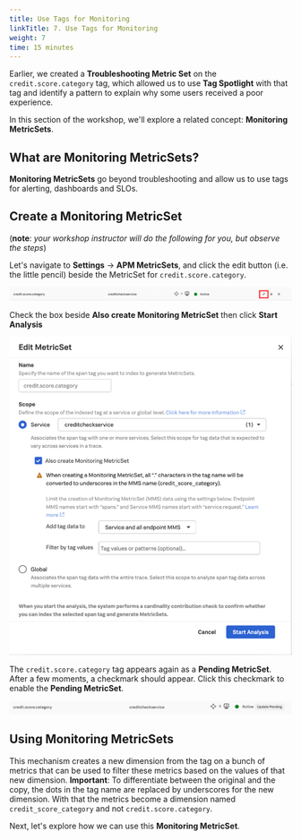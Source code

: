 ```yaml
---
title: Use Tags for Monitoring
linkTitle: 7. Use Tags for Monitoring
weight: 7
time: 15 minutes
---
```



Earlier, we created a **Troubleshooting Metric Set** on the `credit.score.category` tag, which allowed us to use **Tag Spotlight** with that tag and identify a pattern to explain why some users received a poor experience.

In this section of the workshop, we'll explore a related concept:  **Monitoring MetricSets**.

## What are Monitoring MetricSets?

**Monitoring MetricSets** go beyond troubleshooting and allow us to use tags for alerting, dashboards and SLOs.

## Create a Monitoring MetricSet

(**note**: *your workshop instructor will do the following for you, but observe the steps*)

Let's navigate to **Settings** -> **APM MetricSets**, and click the edit button (i.e. the little pencil) beside the MetricSet for `credit.score.category`.

![edit APM MetricSet](../images/edit_apm_metricset.png)

Check the box beside **Also create Monitoring MetricSet** then click **Start Analysis** 

![Monitoring MetricSet](../images/monitoring_metricset.png)

The `credit.score.category` tag appears again as a **Pending MetricSet**. After a few moments, a checkmark should appear.  Click this checkmark to enable the **Pending MetricSet**.

![pending APM MetricSet](../images/update_pending_apm_metricset.png)

## Using Monitoring MetricSets

This mechanism creates a new dimension from the tag on a bunch of metrics that can be used to filter these metrics based on the values of that new dimension. **Important**: To differentiate between the original and the copy, the dots in the tag name are replaced by underscores for the new dimension. With that the metrics become a dimension named `credit_score_category` and not `credit.score.category`.

Next, let's explore how we can use this **Monitoring MetricSet**.